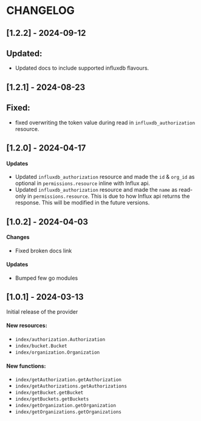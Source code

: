 CHANGELOG
=========

## [1.2.2] - 2024-09-12

## Updated:
* Updated docs to include supported influxdb flavours.

## [1.2.1] - 2024-08-23

## Fixed:
* fixed overwriting the token value during read in `influxdb_authorization` resource.

## [1.2.0] - 2024-04-17

#### Updates
* Updated `influxdb_authorization` resource and made the `id` & `org_id` as optional in `permissions.resource` inline with Influx api.
* Updated `influxdb_authorization` resource and made the `name` as read-only in `permissions.resource`. This is due to how Influx api returns the response. This will be modified in the future versions.

## [1.0.2] - 2024-04-03

#### Changes

- Fixed broken docs link

#### Updates

- Bumped few go modules

## [1.0.1] - 2024-03-13

Initial release of the provider

#### New resources:

- `index/authorization.Authorization`
- `index/bucket.Bucket`
- `index/organization.Organization`

#### New functions:

- `index/getAuthorization.getAuthorization`
- `index/getAuthorizations.getAuthorizations`
- `index/getBucket.getBucket`
- `index/getBuckets.getBuckets`
- `index/getOrganization.getOrganization`
- `index/getOrganizations.getOrganizations`

